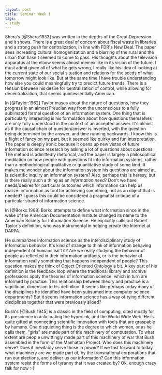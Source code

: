 ```yaml
---
layout: post
title: Seminar Week 1
tags:
- study
---
```


Shera's [@Shera:1933] was written in the depths of the Great Depression and it shows. There is a great deal of concern about fiscal waste in libraries and a strong push for centralization, in line with FDR's New Deal. The paper sees increasing cultural homogenization and a blurring of the rural and the urban that hasn't seemed to come to pass. His thoughts about the television apparatus at the elbow seems almost memex like in its vision of the future. I must admit given all of what he gets wrong, I really like his idea of looking at the current state of our social situation and relations for the seeds of what tomorrow might look like. But at the same time I have trouble understanding how else you could meaningfully try to predict future trends. There is a tension between his desire for centralization of control, while allowing for decentralization, that seems quintessentially American.

In [@Taylor:1962] Taylor muses about the nature of questions, how they progress in an almost Freudian way from the unconscious to a fully sublimated formal question of an information system. One thing that is particularly interesting is his formulation about how questions themselves are only fully understood in the context of an accepted answer. It's almost as if the causal chain of question/answer is inverted, with the question being determined by the answer, and time running backwards. I know this is a flight of fancy on my part, but it seemed like quirky and fun interpretation. The paper is deeply ironic because it opens up new vistas of future information science research by asking a lot of questions about questions. The method is admittedly rhetorical, and the paper is largely a philosophical meditation on how people with questions fit into information systems, rather than a methodological qualitative or quantitative study of some kind. It makes me wonder about the information system his questions are aimed at. Is scientific inquiry an information system? Also, perhaps this is heresy, but is there really such a thing as an *information need*? Don't we have needs/desires for particular outcomes which information can help us realize: information as tool for achieving something, not as an object that is needed? I guess this could be considered a pragmatist critique of a particular strand of information science.

In [@Borko:1968] Borko attempts to define what information since in the wake of the American Documentation Institute changed its name to the American Society for Information Science. He explicitly calls out Robert Taylor's definition, who was instrumental in helping create the Internet at DARPA.

He summarizes information science as the interdisciplinary study of information *behavior*. It's kind of strange to think of information behaving independent of humans isn't it? Are we really studying the behavior of people as reflected in their information artifacts, or is the behavior of information really something that happens independent of people? This question makes me think of Object Oriented Ontology a bit. A key part of his definition is the feedback loop where the traditional library and archive professions apply the theories of information science, which in turn are informed by practice. This relationship between theory and practice is a significant dimension to his definition. It seems like perhaps today many of the disciplines he identified have been subsumed into computer science departments? But it seems information science has a way of tying different disciplines together that were previously siloed?

Bush's [@Bush:1945] is a classic in the field of computing, cited mostly for its prescience in anticipating the hyperlink, and the World Wide Web. He is quite gifted at connecting scientific innovation with tools that are graspable by humans. One disquieting thing is the degree to which women, or as he calls them, "girls" are made part of the machinery of computation. To what extent are people unwittingly made part of this machinery of war that Bush assembled in the form of the Manhattan Project. Who does this machinery serve? Does it inevitably serve those in power? If we fast forward to today, what machinery are we made part of, by the transnational corporations that run our elections, and deliver us our information? Can this information system resist the forms of tyranny that it was created by? Ok, enough crazy talk for now :-)
